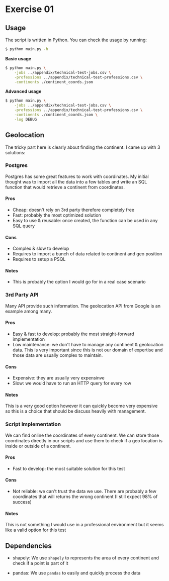 # Exercise 01

## Usage

The script is written in Python. You can check the usage by running:

```sh
$ python main.py -h
```

**Basic usage**
```sh
$ python main.py \
    -jobs ../appendix/technical-test-jobs.csv \
    -professions ../appendix/technical-test-professions.csv \
    -continents ./continent_coords.json
```

**Advanced usage**
```sh
$ python main.py \
    -jobs ../appendix/technical-test-jobs.csv \
    -professions ../appendix/technical-test-professions.csv \
    -continents ./continent_coords.json \
    -log DEBUG
```

## Geolocation

The tricky part here is clearly about finding the continent. I came up with 3 solutions:

### Postgres

Postgres has some great features to work with coordinates. My initial thought was to import all the data into a few tables and write an SQL function that would retrieve a continent from coordinates.

#### Pros

 - Cheap: doesn't rely on 3rd party therefore completely free
 - Fast: probably the most optimized solution
 - Easy to use & reusable: once created, the function can be used in any SQL query

#### Cons

 - Complex & slow to develop
 - Requires to import a bunch of data related to continent and geo position
 - Requires to setup a PSQL

#### Notes

 - This is probably the option I would go for in a real case scenario

### 3rd Party API

Many API provide such information. The geolocation API from Google is an example among many.

#### Pros

 - Easy & fast to develop: probably the most straight-forward implementation
 - Low maintenance: we don't have to manage any continent & geolocation data. This is very important since this is not our domain of expertise and those data are usually complex to maintain.

#### Cons

 - Expensive: they are usually very expensinve
 - Slow: we would have to run an HTTP query for every row

#### Notes

This is a very good option however it can quickly become very expensive so this is a choice that should be discuss heavily with management.

### Script implementation

We can find online the coordinates of every continent. We can store those coordinates directly in our scripts and use them to check if a geo location is inside or outside of a continent.

#### Pros

 - Fast to develop: the most suitable solution for this test

#### Cons
 - Not reliable: we can't trust the data we use. There are probably a few coordinates that will returns the wrong continent (I still expect 98% of success)

#### Notes
This is not something I would use in a professional environment but it seems like a valid option for this test

## Dependencies

  - shapely:
  We use `shapely` to represents the area of every continent and check if a point is part of it

  - pandas:
  We use `pandas` to easily and quickly process the data


